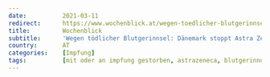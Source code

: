 ```yaml
---
date:          2021-03-11
redirect:      https://www.wochenblick.at/wegen-toedlicher-blutgerinnsel-daenemark-stoppt-astra-zeneca-impfung/
title:         Wochenblick
subtitle:      'Wegen tödlicher Blutgerinnsel: Dänemark stoppt Astra Zeneca-Impfung'
country:       AT
categories:    [Impfung]
tags:          [mit oder an impfung gestorben, astrazeneca, blutgerinnungsstörungen, impf-stopp]
---
```


